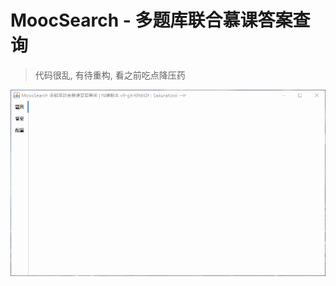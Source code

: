 # MoocSearch - 多题库联合慕课答案查询
> 代码很乱, 有待重构, 看之前吃点降压药

![Preview](https://github.com/SakuraKoi/MoocSearch/blob/master/preview.gif)
